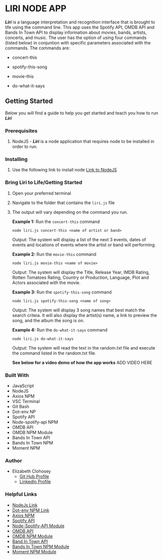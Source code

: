
 
 # LIRI NODE APP
 
 **_Liri_** is a language interpretation and recognition interface that is brought to life using the command line.  This app uses the Spotify API, OMDB API and Bands In Town API to display information about movies, bands, artists, concerts, and music.  The user has the option of using four commands (listed below) in conjuntion with specific parameters associated with the commands. The commands are:

 * concert-this

 * spotify-this-song

 * movie-this

 * do-what-it-says
 
 ## Getting Started 

Below you will find a guide to help you get started and teach you how to run **_Liri_**

### Prerequisites

  1. NodeJS - **_Liri_** is a node application that requires node to be installed in order to run.
  
### Installing

  1. Use the following link to install node
  [Link to NodeJS](https://nodejs.org/en/)
 
### Bring Liri to Life/Getting Started

1. Open your preferred terminal
2. Navigate to the folder that contains the ```liri.js``` file
3. The output will vary depending on the command you run. 

   **Example 1:** Run the ```concert-this``` command
   
   ``` 
   node liri.js concert-this <name of artist or band> 
   ```
   Output: The system will display a list of the next 3 events, dates of events and            locations of events where the artist or band will performing.
   
   **Example 2:** Run the ```movie-this``` command 
   
   ```
   node liri.js movie-this <name of movie>
   ```
   Output: The system will display the Title, Release Year, IMDB Rating, Rotten Tomatoes      Rating, Country or Production, Language, Plot and Actors associated with the movie. 
   
   **Example 3:** Run the ```spotify-this-song``` command 
   
   ```
   node liri.js spotify-this-song <name of song> 
   ```
   Output: The system will display 3 song names that best match the search criteia.  It        will also display the artist(s) name, a link to preview the song, and the album the song    is on.  
   
   **Example 4:** Run the ```do-what-it-says``` command
   
   ```
   node liri.js do-what-it-says
   ``` 
   Output: The system will read the text in the random.txt file and execute the command        listed in the random.txt file.
   
   **See below for a video demo of how the app works**
   ADD VIDEO HERE

### Built With 
  - JavaScript
  - NodeJS
  - Axios NPM
  - VSC Terminal
  - Git Bash
  - Dot-env NP
  - Spotify API
  - Node-spotify-api NPM
  - OMDB API
  - OMDB NPM Module
  - Bands In Town API
  - Bands In Town NPM
  - Moment NPM

### Author 
 - Elizabeth Clohosey
    - [Git Hub Profile](https://github.com/ElizabethClohosey)
    - [LinkedIn Profile](https://www.linkedin.com/in/elizabeth-clohosey-r-t-r-m-arrt-10233a185/)
    
### Helpful Links
  - [NodeJs Link](https://nodejs.org/en/)
  - [Dot-env NPM Link](https://www.npmjs.com/package/dotenv)
  - [Axios NPM](https://www.npmjs.com/package/axios)
  - [Spotify API](https://developer.spotify.com)
  - [Node-Spotify-API Module](https://www.npmjs.com/package/spotify)
  - [OMDB API](http://www.omdbapi.com)
  - [OMDB NPM Module](https://www.npmjs.com/package/omdb)
  - [Band In Town API](https://artists.bandsintown.com/login)
  - [Bands In Town NPM Module](https://www.npmjs.com/package/bandsintown-rest)
  - [Moment NPM Module](https://www.npmjs.com/package/moment)
  
 
